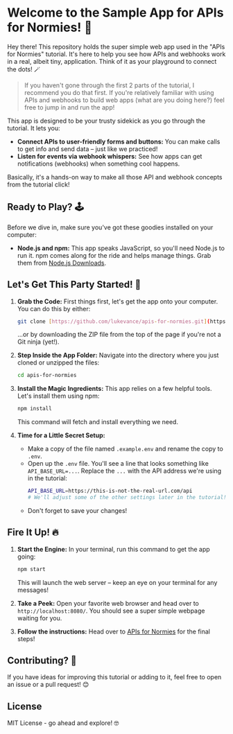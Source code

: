# Welcome to the Sample App for APIs for Normies! 👋

Hey there! This repository holds the super simple web app used in the "APIs for Normies" tutorial. It's here to help you see how APIs and webhooks work in a real, albeit tiny, application. Think of it as your playground to connect the dots! 🪄

> If you haven't gone through the first 2 parts of the tutorial, I recommend you do that first. If you're relatively familiar with using APIs and webhooks to build web apps (what are you doing here?) feel free to jump in and run the app!

This app is designed to be your trusty sidekick as you go through the tutorial. It lets you:

* **Connect APIs to user-friendly forms and buttons:** You can make calls to get info and send data – just like we practiced!
* **Listen for events via webhook whispers:** See how apps can get notifications (webhooks) when something cool happens.

Basically, it's a hands-on way to make all those API and webhook concepts from the tutorial click!

## Ready to Play? 🕹️

Before we dive in, make sure you've got these goodies installed on your computer:

* **Node.js and npm:** This app speaks JavaScript, so you'll need Node.js to run it. npm comes along for the ride and helps manage things. Grab them from [Node.js Downloads](https://nodejs.org/).

## Let's Get This Party Started! 🎉

1.  **Grab the Code:** First things first, let's get the app onto your computer. You can do this by either:
    ```bash
    git clone [https://github.com/lukevance/apis-for-normies.git](https://github.com/lukevance/apis-for-normies.git)
    ```
    ...or by downloading the ZIP file from the top of the page if you're not a Git ninja (yet!).

2.  **Step Inside the App Folder:** Navigate into the directory where you just cloned or unzipped the files:
    ```bash
    cd apis-for-normies
    ```

3.  **Install the Magic Ingredients:** This app relies on a few helpful tools. Let's install them using npm:
    ```bash
    npm install
    ```
    This command will fetch and install everything we need.

4.  **Time for a Little Secret Setup:**
    * Make a copy of the file named `.example.env` and rename the copy to `.env`.
    * Open up the `.env` file. You'll see a line that looks something like `API_BASE_URL=...`. Replace the `...` with the API address we're using in the tutorial:
        ```bash
        API_BASE_URL=https://this-is-not-the-real-url.com/api
        # We'll adjust some of the other settings later in the tutorial! 😉
        ```
    * Don't forget to save your changes!

## Fire It Up! 🔥

1.  **Start the Engine:** In your terminal, run this command to get the app going:
    ```bash
    npm start
    ```
    This will launch the web server – keep an eye on your terminal for any messages!

2.  **Take a Peek:** Open your favorite web browser and head over to `http://localhost:8080/`. You should see a super simple webpage waiting for you.

3. **Follow the instructions:** Head over to [APIs for Normies](https://provolove.notion.site/APIs-for-Normies-169e51fa9e9b81dfb610e00fecf1a84a) for the final steps!

## Contributing? 🤔

If you have ideas for improving this tutorial or adding to it, feel free to open an issue or a pull request! 😊

## License

MIT License - go ahead and explore! 🤓